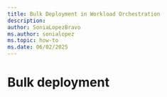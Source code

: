 ```yaml
---
title: Bulk Deployment in Workload Orchestration
description: 
author: SoniaLopezBravo
ms.author: sonialopez
ms.topic: how-to
ms.date: 06/02/2025
---
```


# Bulk deployment 